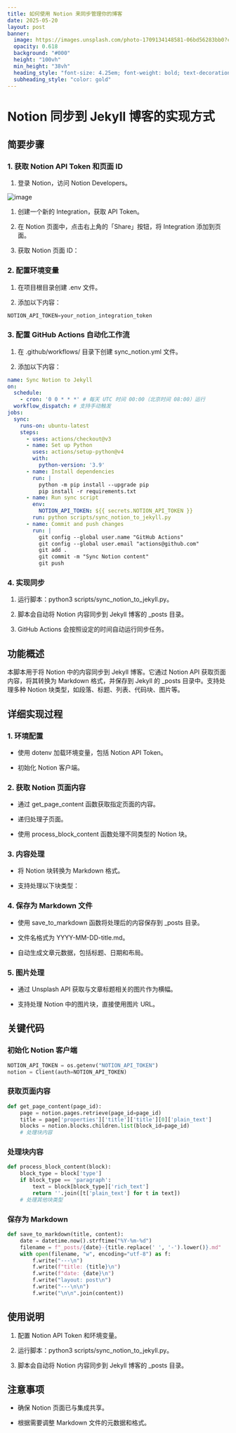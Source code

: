 ```yaml
---
title: 如何使用 Notion 来同步管理你的博客
date: 2025-05-20
layout: post
banner:
  image: https://images.unsplash.com/photo-1709134148581-06bd56283bb0?crop=entropy&cs=tinysrgb&fit=max&fm=jpg&ixid=M3w2OTIwMzJ8MHwxfHJhbmRvbXx8fHx8fHx8fDE3NDc3MDU2ODV8&ixlib=rb-4.1.0&q=80&w=1080
  opacity: 0.618
  background: "#000"
  height: "100vh"
  min_height: "38vh"
  heading_style: "font-size: 4.25em; font-weight: bold; text-decoration: underline"
  subheading_style: "color: gold"
---
```


# Notion 同步到 Jekyll 博客的实现方式

## 简要步骤

### 1. 获取 Notion API Token 和页面 ID

1. 登录 Notion，访问 Notion Developers。

![image](https://prod-files-secure.s3.us-west-2.amazonaws.com/a7a0cc5a-89b9-4cda-8686-1fba0ca52f40/d19c1afe-dea5-4312-9333-786b0ba83054/image.png?X-Amz-Algorithm=AWS4-HMAC-SHA256&X-Amz-Content-Sha256=UNSIGNED-PAYLOAD&X-Amz-Credential=ASIAZI2LB4665ACZJQPB%2F20250520%2Fus-west-2%2Fs3%2Faws4_request&X-Amz-Date=20250520T014802Z&X-Amz-Expires=3600&X-Amz-Security-Token=IQoJb3JpZ2luX2VjEOL%2F%2F%2F%2F%2F%2F%2F%2F%2F%2FwEaCXVzLXdlc3QtMiJHMEUCIQDGHrSNbaJRIFVvMOWhADPuG9gOSbjMdqyYwQZ0XpYeRgIgKIhpAryO%2BLN9SvM%2FOfZyVkN83KuuTuLoyrTSaMyQDoQqiAQImv%2F%2F%2F%2F%2F%2F%2F%2F%2F%2FARAAGgw2Mzc0MjMxODM4MDUiDJhgVsrBYKh0z6hDQircA%2BhiPpKFXUOTkErp1zyJQiFhvcYLrLn7QHTnr6xR%2BUFn9JfT4N6QMZViy5vm9OxleZ766AV%2B5ybepoE1Z6aHaAsy5seiyGM39usZ%2BLDdX8SZumlxoaKD0VEOUapnElgSTJrmaSiLuqO8nZ6G5NGbaSI4EbTfiKph4A2GWioDQllQz7YxxYgZAH25MyTHTFPP%2FL5%2BGioH5yfN93xakHw9BkNX0EYNGIOSEthDYoolwIP2x3zESII3UcCg5sdkCmeP8LVmvdANMP%2Bcc52VHEXROU0pIa%2F%2Fb8PykzCFWsGpubpciWjO0uu0P33n26%2BVFV7ebnVbFz4P%2FVl3ZI05M3GReCsLUoImchCoXJ2EqKQODb13ucmu3AKQziE76aVBHyMxdVU2jQh34rZtuUit83uVa4%2FVltpNX%2FdmI5p994DjjKRBTSuiUoOZgIB7Osu7h%2BQ8xBviOZrGGyGdL260tB5ggwsk%2BEHT5OTXvsbsEncJnsqjWk5s6dzt5DM7M0az4HvjqNMvaanUFDHRzgWhrwXwBc2EPDZi2m9d0s80pZ9vju%2FuOVk%2FQdhLwpEWcbZenzD9Qnyava8pAZkn1StZnBUYd%2BqhtqzelquyjcKjai16VFoz4N%2BnbZh8wCJjHUvyMKCzr8EGOqUBoWVgWvUUsHP2qJwdTB%2FNJ4CVSXVSU%2FE1pNnNGXuQHHk0K0vKUJpEw%2FXEG2FjAXRcZC61HagyAvQnxvJBYbozZfXwduuFTQid8Fvh9L85BiWO4%2BGuUBba4yIEZ5P9QWa%2BBW8FI3v3pVkrjxkST98B99ZT4gg2AbAhRbtZqNjAWgo2lEOxyE%2BNGw35aXCkO8rFKJ%2FF8yEyZGi9alKOElA5EFV4C51P&X-Amz-Signature=eeb83fb69223f248a12f942f8bcdf1a4f7b0f2c4ff0e239d25085ddccd5e7845&X-Amz-SignedHeaders=host&x-id=GetObject)

1. 创建一个新的 Integration，获取 API Token。

1. 在 Notion 页面中，点击右上角的「Share」按钮，将 Integration 添加到页面。

1. 获取 Notion 页面 ID：


### 2. 配置环境变量

1. 在项目根目录创建 .env 文件。

1. 添加以下内容：

```javascript
NOTION_API_TOKEN=your_notion_integration_token
```

### 3. 配置 GitHub Actions 自动化工作流

1. 在 .github/workflows/ 目录下创建 sync_notion.yml 文件。

1. 添加以下内容：

```yaml
name: Sync Notion to Jekyll
on:
  schedule:
    - cron: '0 0 * * *' # 每天 UTC 时间 00:00（北京时间 08:00）运行
  workflow_dispatch: # 支持手动触发
jobs:
  sync:
    runs-on: ubuntu-latest
    steps:
      - uses: actions/checkout@v3
      - name: Set up Python
        uses: actions/setup-python@v4
        with:
          python-version: '3.9'
      - name: Install dependencies
        run: |
          python -m pip install --upgrade pip
          pip install -r requirements.txt
      - name: Run sync script
        env:
          NOTION_API_TOKEN: ${{ secrets.NOTION_API_TOKEN }}
        run: python scripts/sync_notion_to_jekyll.py
      - name: Commit and push changes
        run: |
          git config --global user.name "GitHub Actions"
          git config --global user.email "actions@github.com"
          git add .
          git commit -m "Sync Notion content"
          git push
```

### 4. 实现同步

1. 运行脚本：python3 scripts/sync_notion_to_jekyll.py。

1. 脚本会自动将 Notion 内容同步到 Jekyll 博客的 _posts 目录。

1. GitHub Actions 会按照设定的时间自动运行同步任务。

## 功能概述

本脚本用于将 Notion 中的内容同步到 Jekyll 博客。它通过 Notion API 获取页面内容，将其转换为 Markdown 格式，并保存到 Jekyll 的 _posts 目录中。支持处理多种 Notion 块类型，如段落、标题、列表、代码块、图片等。

## 详细实现过程

### 1. 环境配置

- 使用 dotenv 加载环境变量，包括 Notion API Token。

- 初始化 Notion 客户端。

### 2. 获取 Notion 页面内容

- 通过 get_page_content 函数获取指定页面的内容。

- 递归处理子页面。

- 使用 process_block_content 函数处理不同类型的 Notion 块。

### 3. 内容处理

- 将 Notion 块转换为 Markdown 格式。

- 支持处理以下块类型：


### 4. 保存为 Markdown 文件

- 使用 save_to_markdown 函数将处理后的内容保存到 _posts 目录。

- 文件名格式为 YYYY-MM-DD-title.md。

- 自动生成文章元数据，包括标题、日期和布局。

### 5. 图片处理

- 通过 Unsplash API 获取与文章标题相关的图片作为横幅。

- 支持处理 Notion 中的图片块，直接使用图片 URL。

## 关键代码

### 初始化 Notion 客户端

```python
NOTION_API_TOKEN = os.getenv("NOTION_API_TOKEN")
notion = Client(auth=NOTION_API_TOKEN)
```

### 获取页面内容

```python
def get_page_content(page_id):
    page = notion.pages.retrieve(page_id=page_id)
    title = page['properties']['title']['title'][0]['plain_text']
    blocks = notion.blocks.children.list(block_id=page_id)
    # 处理块内容
```

### 处理块内容

```python
def process_block_content(block):
    block_type = block['type']
    if block_type == 'paragraph':
        text = block[block_type]['rich_text']
        return ''.join([t['plain_text'] for t in text])
    # 处理其他块类型
```

### 保存为 Markdown

```python
def save_to_markdown(title, content):
    date = datetime.now().strftime("%Y-%m-%d")
    filename = f"_posts/{date}-{title.replace(' ', '-').lower()}.md"
    with open(filename, "w", encoding="utf-8") as f:
        f.write("---\n")
        f.write(f"title: {title}\n")
        f.write(f"date: {date}\n")
        f.write("layout: post\n")
        f.write("---\n\n")
        f.write("\n\n".join(content))
```

## 使用说明

1. 配置 Notion API Token 和环境变量。

1. 运行脚本：python3 scripts/sync_notion_to_jekyll.py。

1. 脚本会自动将 Notion 内容同步到 Jekyll 博客的 _posts 目录。

## 注意事项

- 确保 Notion 页面已与集成共享。

- 根据需要调整 Markdown 文件的元数据和格式。